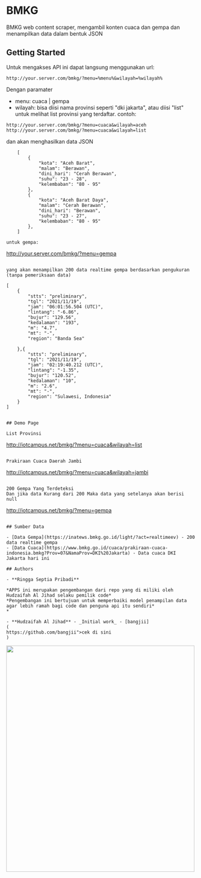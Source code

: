 # BMKG

BMKG web content scraper, mengambil konten cuaca dan gempa dan menampilkan data dalam bentuk JSON

## Getting Started

Untuk mengakses API ini dapat langsung menggunakan url:

```
http://your.server.com/bmkg/?menu=%menu%&wilayah=%wilayah%
```

Dengan paramater

- menu: cuaca | gempa
- wilayah: bisa diisi nama provinsi seperti "dki jakarta", atau diisi "list" untuk melihat list provinsi yang terdaftar.
  contoh:

```
http://your.server.com/bmkg/?menu=cuaca&wilayah=aceh
http://your.server.com/bmkg/?menu=cuaca&wilayah=list
```

dan akan menghasilkan data JSON

```
	[
		{
			"kota": "Aceh Barat",
			"malam": "Berawan",
			"dini_hari": "Cerah Berawan",
			"suhu": "23 - 28",
			"kelembaban": "80 - 95"
		},
		{
			"kota": "Aceh Barat Daya",
			"malam": "Cerah Berawan",
			"dini_hari": "Berawan",
			"suhu": "23 - 27",
			"kelembaban": "80 - 95"
		},
	]

untuk gempa:

```

http://your.server.com/bmkg/?menu=gempa

```

yang akan menampilkan 200 data realtime gempa berdasarkan pengukuran (tanpa pemeriksaan data)

```

    [
    	{
    		"stts": "preliminary",
    		"tgl": "2021/11/19",
    		"jam": "06:01:56.504 (UTC)",
    		"lintang": "-6.86",
    		"bujur": "129.56",
    		"kedalaman": "193",
    		"m": "4.7",
    		"mt": "-",
    		"region": "Banda Sea"

    	},{
    		"stts": "preliminary",
    		"tgl": "2021/11/19",
    		"jam": "02:19:40.212 (UTC)",
    		"lintang": "-1.35",
    		"bujur": "120.52",
    		"kedalaman": "10",
    		"m": "2.6",
    		"mt": "-",
    		"region": "Sulawesi, Indonesia"
    	}
    ]

```

## Demo Page

List Provinsi

```

http://iotcampus.net/bmkg/?menu=cuaca&wilayah=list

```

Prakiraan Cuaca Daerah Jambi

```

http://iotcampus.net/bmkg/?menu=cuaca&wilayah=jambi

```

200 Gempa Yang Terdeteksi
Dan jika data Kurang dari 200 Maka data yang setelanya akan berisi null

```

http://iotcampus.net/bmkg/?menu=gempa

```

## Sumber Data

- [Data Gempa](https://inatews.bmkg.go.id/light/?act=realtimeev) - 200 data realtime gempa
- [Data Cuaca](https://www.bmkg.go.id/cuaca/prakiraan-cuaca-indonesia.bmkg?Prov=07&NamaProv=DKI%20Jakarta) - Data cuaca DKI Jakarta hari ini

## Authors

- **Ringga Septia Pribadi**

*APPS ini merupakan pengembangan dari repo yang di miliki oleh Hudzaifah Al Jihad selaku pemilik code*
*Pengembangan ini bertujuan untuk memperbaiki model penampilan data agar lebih ramah bagi code dan penguna api itu sendiri*
*

- **Hudzaifah Al Jihad** - _Initial work_ - [bangjii]
(
https://github.com/bangjii">cek di sini
)
```



  <img style="width:500px;height:600px;" src="https://scontent-sin6-4.xx.fbcdn.net/v/t1.6435-9/201128546_342438534115223_6657857503935702476_n.jpg?_nc_cat=100&cb=c578a115-c1c39920&ccb=1-5&_nc_sid=e3f864&_nc_eui2=AeGoJIpFiea0UOdynZIP_SgmiouWZ4ejUW6Ki5Znh6NRbrjA6HV0fSu9ire9C0SZwZ4nnDHTomblnMPiN1AF7580&_nc_ohc=iytVO3_Q_R8AX8-WES0&_nc_ht=scontent-sin6-4.xx&oh=c35ca4a29e0289c2ebba9f26302c6921&oe=61BDC988" />
